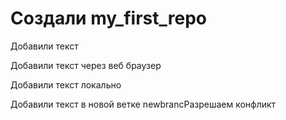 # Создали my_first_repo

Добавили текст

Добавили текст через веб браузер

Добавили текст локально

Добавили текст в новой ветке newbrancРазрешаем конфликт
